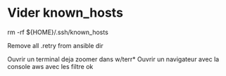 # Vider known_hosts
rm -rf ${HOME}/.ssh/known_hosts

Remove all .retry from ansible dir

Ouvrir un terminal deja zoomer dans w/terr*
Ouvrir un navigateur avec la console aws avec les filtre ok
       